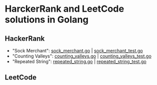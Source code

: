 # HarckerRank and LeetCode solutions in Golang

## HackerRank

* "Sock Merchant": [sock_merchant.go](./HackerRank/Sock_Merchant/sock_merchant.go) | [sock_merchant_test.go](./HackerRank/Sock_Merchant/sock_merchant_test.go)
* "Counting Valleys": [counting_valleys.go](./HackerRank/CountingValleys/counting_valleys.go) | [counting_valleys_test.go](./HackerRank/CountingValleys/counting_valleys_test.go)
* "Repeated String": [repeated_string.go](./HackerRank/Repeated_String/repeated_string.go) | [repeated_string_test.go](./HackerRank/Repeated_String/repeated_string_test.go)

## LeetCode
